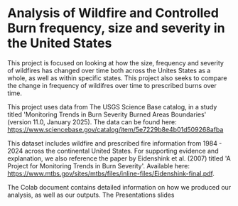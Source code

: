 # Analysis of Wildfire and Controlled Burn frequency, size and severity in the United States 

This project is focused on looking at how the size, frequency and severity of wildfires has changed over time both across the Unites States as a whole, as well as within specific states. This project also seeks to compare the change in frequency of wildifres over time to prescribed burns over time. 

This project uses data from The USGS Science Base catalog, in a study titled 'Monitoring Trends in Burn Severity Burned Areas Boundaries' (version 11.0, January 2025). The data can be found here: https://www.sciencebase.gov/catalog/item/5e7229b8e4b01d509268afba

This dataset includes wildfire and prescribed fire information from 1984 - 2024 across the continental United States. For supporting evidence and explanation, we also reference the paper by Eidenshink et al. (2007) titled 'A Project for Monitoring Trends in Burn Severity'. Available here: https://www.mtbs.gov/sites/mtbs/files/inline-files/Eidenshink-final.pdf. 

The Colab document contains detailed information on how we produced our analysis, as well as our outputs. The Presentations slides 
